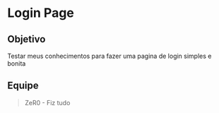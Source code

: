# Login Page

## Objetivo
Testar meus conhecimentos para fazer uma pagina de login simples e bonita

## Equipe
> ZeR0 - Fiz tudo
